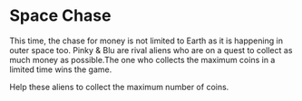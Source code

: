 # Space Chase
This time, the chase for money is not limited to Earth as it is happening in outer space too. Pinky & Blu are rival aliens who are on a quest to collect as much money as possible.The one who collects the maximum coins in a limited time wins the game.

Help these aliens to collect the maximum number of coins.
